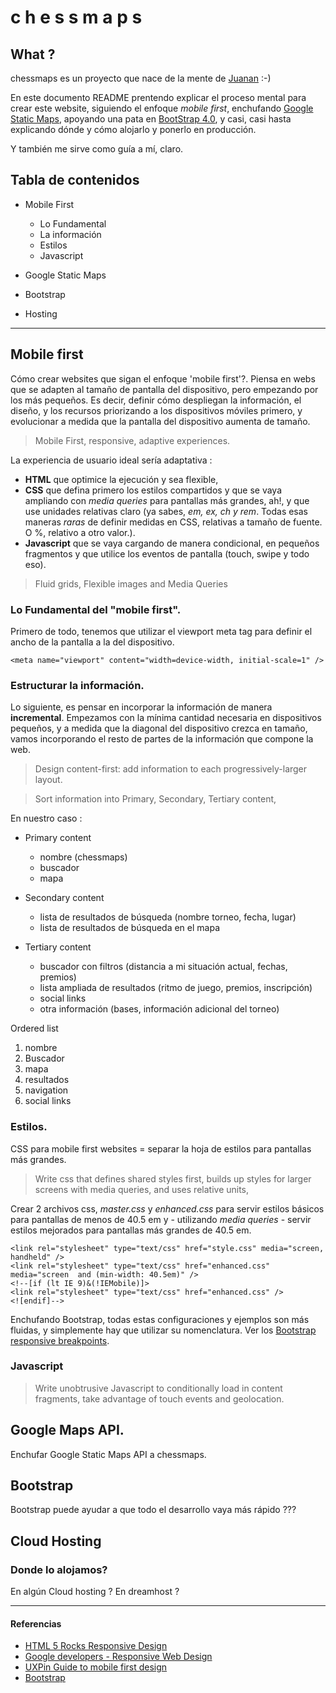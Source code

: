 # c h e s s m a p s

## What ?
chessmaps es un proyecto que nace de la mente de [Juanan](https://github.com/jamvius) :-)

En este documento README prentendo explicar el proceso mental para crear este website, siguiendo el enfoque _mobile first_, enchufando [Google Static Maps](https://developers.google.com/maps/documentation/static-maps/intro?hl=es-419#quick_example), apoyando una pata en [BootStrap 4.0](https://getbootstrap.com/docs/4.0/getting-started/introduction/), y casi, casi hasta explicando dónde y cómo alojarlo y ponerlo en producción.

Y también me sirve como guía a mí, claro.
## Tabla de contenidos
- Mobile First
    - Lo Fundamental
    - La información
    - Estilos
    - Javascript

- Google Static Maps

- Bootstrap

- Hosting


---

## Mobile first
Cómo crear websites que sigan el enfoque 'mobile first'?.
Piensa en webs que se adapten al tamaño de pantalla del dispositivo, pero empezando por los más pequeños.
Es decir, definir cómo despliegan la información, el diseño, y los recursos priorizando a los dispositivos móviles primero, y evolucionar a medida que la pantalla del dispositivo aumenta de tamaño.

> Mobile First, responsive, adaptive experiences.

La experiencia de usuario ideal sería adaptativa :
- **HTML** que optimice la ejecución y sea flexible,
- **CSS** que defina primero los estilos compartidos y que se vaya ampliando con _media queries_ para pantallas más grandes, ah!, y que use unidades relativas claro (ya sabes, _em, ex, ch y rem_. Todas esas maneras _raras_ de definir medidas en CSS, relativas a tamaño de fuente. O %, relativo a otro valor.).
- **Javascript** que se vaya cargando de manera condicional, en pequeños fragmentos y que utilice los eventos de pantalla (touch, swipe y todo eso).

> Fluid grids, Flexible images and Media Queries


### Lo Fundamental del "mobile first".
Primero de todo, tenemos que utilizar el viewport meta tag para definir el ancho de la pantalla a la del dispositivo.

````
<meta name="viewport" content="width=device-width, initial-scale=1" />
````


### Estructurar la información.

Lo siguiente, es pensar en incorporar la información de manera **incremental**. Empezamos con la mínima cantidad necesaria en dispositivos pequeños, y a medida que la diagonal del dispositivo crezca en tamaño, vamos incorporando el resto de partes de la información que compone la web.

> Design content-first: add information to each progressively-larger layout.

> Sort information into Primary, Secondary, Tertiary content,

En nuestro caso :
- Primary content
    - nombre (chessmaps)
    - buscador
    - mapa

- Secondary content
    - lista de resultados de búsqueda (nombre torneo, fecha, lugar)
    - lista de resultados de búsqueda en el mapa

- Tertiary content
    - buscador con filtros (distancia a mi situación actual, fechas, premios)
    - lista ampliada de resultados (ritmo de juego, premios, inscripción)
    - social links
    - otra información (bases, información adicional del torneo)

Ordered list
1. nombre
2. Buscador
3. mapa
4. resultados
5. navigation
6. social links


### Estilos.
CSS para mobile first websites = separar la hoja de estilos para pantallas más grandes.

> Write css that defines shared styles first, builds up styles for larger screens with media queries, and uses relative units,

Crear 2 archivos css, _master.css_ y _enhanced.css_ para servir estilos básicos para pantallas de menos de 40.5 em y - utilizando _media queries_ - servir estilos mejorados para pantallas más grandes de 40.5 em.

````
<link rel="stylesheet" type="text/css" href="style.css" media="screen, handheld" />
<link rel="stylesheet" type="text/css" href="enhanced.css" media="screen  and (min-width: 40.5em)" />
<!--[if (lt IE 9)&(!IEMobile)]>
<link rel="stylesheet" type="text/css" href="enhanced.css" />
<![endif]-->
````

Enchufando Bootstrap, todas estas configuraciones y ejemplos son más fluidas, y simplemente hay que utilizar su nomenclatura. Ver los [Bootstrap responsive breakpoints](https://getbootstrap.com/docs/4.0/layout/overview/#responsive-breakpoints).


### Javascript

> Write unobtrusive Javascript to conditionally load in content fragments, take advantage of touch events and geolocation.


## Google Maps API.

 Enchufar Google Static Maps API a chessmaps.

## Bootstrap

Bootstrap puede ayudar a que todo el desarrollo vaya más rápido ???

## Cloud Hosting

### Donde lo alojamos?

En algún Cloud hosting ?
En dreamhost ?

---

#### Referencias
- [HTML 5 Rocks Responsive Design](https://www.html5rocks.com/en/mobile/responsivedesign/)
- [Google developers - Responsive Web Design](https://developers.google.com/web/fundamentals/design-and-ux/responsive/)
- [UXPin Guide to mobile first design](https://www.uxpin.com/studio/blog/a-hands-on-guide-to-mobile-first-design/)
- [Bootstrap](https://getbootstrap.com/docs/4.0/getting-started/introduction/)
